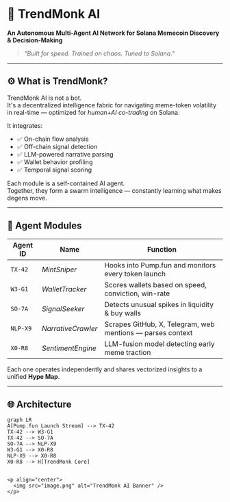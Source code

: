 # 🧠 TrendMonk AI  
**An Autonomous Multi-Agent AI Network for Solana Memecoin Discovery & Decision-Making**

> _"Built for speed. Trained on chaos. Tuned to Solana."_

---

## ⚙️ What is TrendMonk?

TrendMonk AI is not a bot.  
It's a decentralized intelligence fabric for navigating meme-token volatility in real-time — optimized for *human+AI co-trading* on Solana.

It integrates:

- ✅ On-chain flow analysis  
- ✅ Off-chain signal detection  
- ✅ LLM-powered narrative parsing  
- ✅ Wallet behavior profiling  
- ✅ Temporal signal scoring

Each module is a self-contained AI agent.  
Together, they form a swarm intelligence — constantly learning what makes degens move.

---

## 🧩 Agent Modules

| Agent ID | Name              | Function                                                  |
|----------|-------------------|-----------------------------------------------------------|
| `TX-42`  | *MintSniper*      | Hooks into Pump.fun and monitors every token launch      |
| `W3-G1`  | *WalletTracker*   | Scores wallets based on speed, conviction, win-rate      |
| `SO-7A`  | *SignalSeeker*    | Detects unusual spikes in liquidity & buy walls          |
| `NLP-X9` | *NarrativeCrawler*| Scrapes GitHub, X, Telegram, web mentions — parses context |
| `X0-R8`  | *SentimentEngine* | LLM-fusion model detecting early meme traction           |

Each one operates independently and shares vectorized insights to a unified **Hype Map**.

---

## 🌐 Architecture

```mermaid
graph LR
A[Pump.fun Launch Stream] --> TX-42
TX-42 --> W3-G1
TX-42 --> SO-7A
SO-7A --> NLP-X9
W3-G1 --> X0-R8
NLP-X9 --> X0-R8
X0-R8 --> H[TrendMonk Core]


<p align="center">
  <img src="image.png" alt="TrendMonk AI Banner" />
</p>
